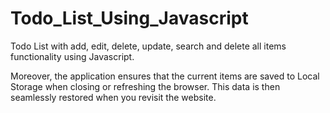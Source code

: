 # Todo_List_Using_Javascript
Todo List with add, edit, delete, update, search and  delete all items functionality using Javascript.

Moreover, the application ensures that the current items are saved to Local Storage when closing or refreshing the browser. This data is then seamlessly restored when you revisit the website.
